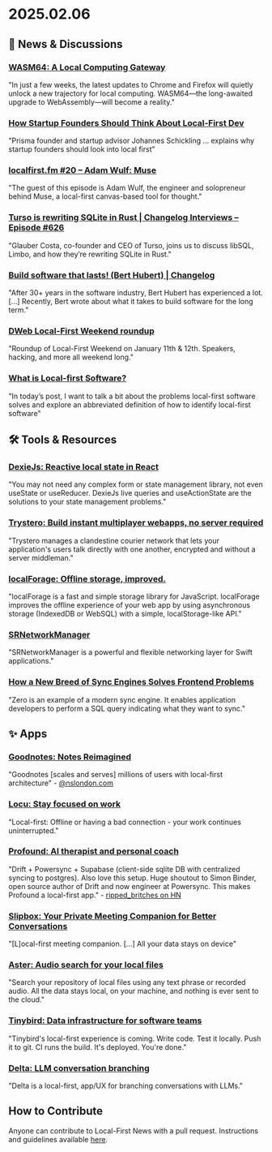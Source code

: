 # 2025.02.06

## 📰 News & Discussions

### [WASM64: A Local Computing Gateway](https://prospective.co/blog/wasm64-a-local-computing-gateway)
"In just a few weeks, the latest updates to Chrome and Firefox will quietly unlock a new trajectory for local computing. WASM64—the long-awaited upgrade to WebAssembly—will become a reality."

### [How Startup Founders Should Think About Local-First Dev](https://www.heavybit.com/library/article/local-first-for-startups)
"Prisma founder and startup advisor Johannes Schickling ... explains why startup founders should look into local first"

### [localfirst.fm #20 – Adam Wulf: Muse](https://www.localfirst.fm/20)
"The guest of this episode is Adam Wulf, the engineer and solopreneur behind Muse, a local-first canvas-based tool for thought."

### [Turso is rewriting SQLite in Rust | Changelog Interviews – Episode #626](https://changelog.com/podcast/626)
"Glauber Costa, co-founder and CEO of Turso, joins us to discuss libSQL, Limbo, and how they’re rewriting SQLite in Rust."

### [Build software that lasts! (Bert Hubert) | Changelog](https://www.youtube.com/watch?v=5ZyzeeYZgeM&t=1296s)
"After 30+ years in the software industry, Bert Hubert has experienced a lot. [...] Recently, Bert wrote about what it takes to build software for the long term."

### [DWeb Local-First Weekend roundup](https://dwebyvr.org/dweb-local-first-weekend-roundup-2/)
"Roundup of Local-First Weekend on January 11th & 12th. Speakers, hacking, and more all weekend long."

### [What is Local-first Software?](https://mikezornek.com/posts/2025/2/what-is-local-first-software/)
"In today’s post, I want to talk a bit about the problems local-first software solves and explore an abbreviated definition of how to identify local-first software"


## 🛠️ Tools & Resources

### [DexieJs: Reactive local state in React](https://www.typeonce.dev/article/dexie-js-reactive-local-state-in-react)
"You may not need any complex form or state management library, not even useState or useReducer. DexieJs live queries and useActionState are the solutions to your state management problems."

### [Trystero: Build instant multiplayer webapps, no server required](https://github.com/dmotz/trystero)
"Trystero manages a clandestine courier network that lets your application's users talk directly with one another, encrypted and without a server middleman."

### [localForage: Offline storage, improved.](https://github.com/localForage/localForage)
"localForage is a fast and simple storage library for JavaScript. localForage improves the offline experience of your web app by using asynchronous storage (IndexedDB or WebSQL) with a simple, localStorage-like API."

### [SRNetworkManager](https://github.com/siamakrostami/SRNetworkManager)
"SRNetworkManager is a powerful and flexible networking layer for Swift applications."

### [How a New Breed of Sync Engines Solves Frontend Problems](https://thenewstack.io/how-a-new-breed-of-sync-engines-solves-frontend-problems/)
"Zero is an example of a modern sync engine. It enables application developers to perform a SQL query indicating what they want to sync."


## ✨ Apps

### [Goodnotes: Notes Reimagined](https://www.goodnotes.com/)
"Goodnotes [scales and serves] millions of users with local-first architecture" - [@nslondon.com](https://bsky.app/profile/nslondon.com/post/3lgx75cumts23)

### [Locu: Stay focused on work](https://www.locu.app/)
"Local-first: Offline or having a bad connection - your work continues uninterrupted."

### [Profound: AI therapist and personal coach](https://profoundapp.org/)
"Drift + Powersync + Supabase (client-side sqlite DB with centralized syncing to postgres). Also love this setup. Huge shoutout to Simon Binder, open source author of Drift and now engineer at Powersync. This makes Profound a local-first app." - [ripped_britches on HN](https://news.ycombinator.com/item?id=42911658)

### [Slipbox: Your Private Meeting Companion for Better Conversations](https://www.slipbox.ai/)
"[L]ocal-first meeting companion. [...] All your data stays on device"

### [Aster: Audio search for your local files](https://asteraudio.app/)
"Search your repository of local files using any text phrase or recorded audio. All the data stays local, on your machine, and nothing is ever sent to the cloud."

### [Tinybird: Data infrastructure for software teams](https://www.tinybird.co/blog-posts/tinybird-is-local-first)
"Tinybird's local-first experience is coming. Write code. Test it locally. Push it to git. CI runs the build. It's deployed. You're done."

### [Delta: LLM conversation branching](https://github.com/danielcorin/delta)
"Delta is a local-first, app/UX for branching conversations with LLMs."


## How to Contribute
Anyone can contribute to Local-First News with a pull request. Instructions and guidelines available [here](https://github.com/localfirstnews/localfirstnews).
